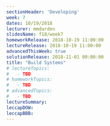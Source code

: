 ```yaml
---
sectionHeader: 'Developing'
week: 7
dates: 10/19/2018
lecturer: mmdarden
slidesName: f18/week7
homeworkRelease: 2018-10-19 11:00:00
lectureRelease: 2018-10-19 11:00:00
advancedThisWeek: true
solutionRelease: 2018-11-01 00:00:00
title: "Build Systems"
# lectureTopics:
#   - TBD
# homeworkTopics:
#   - TBD
# advancedTopics:
#   - TBD
lectureSummary:
leccapDOW:
leccapBBB:
---
```

